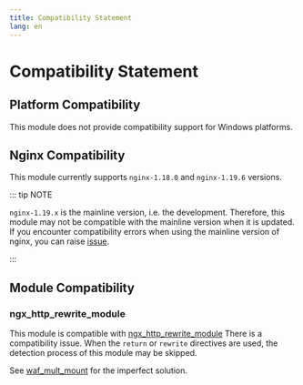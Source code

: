 ```yaml
---
title: Compatibility Statement
lang: en
---
```



# Compatibility Statement

## Platform Compatibility

This module does not provide compatibility support for Windows platforms.

## Nginx Compatibility

This module currently supports `nginx-1.18.0` and `nginx-1.19.6` versions.

::: tip NOTE

`nginx-1.19.x` is the mainline version, 
i.e. the development. Therefore, 
this module may not be compatible with the mainline version when it is updated.
If you encounter compatibility errors when using the mainline version of nginx, 
you can raise [issue](https://github.com/ADD-SP/ngx_waf/issues).

:::

## Module Compatibility

### ngx_http_rewrite_module

This module is compatible with 
[ngx_http_rewrite_module](https://nginx.org/en/docs/http/ngx_http_rewrite_module.html) 
There is a compatibility issue. 
When the `return` or `rewrite` directives are used, the detection process of this module may be skipped.

See [waf_mult_mount](/advance/syntax#waf-mult-mount) for the imperfect solution.

